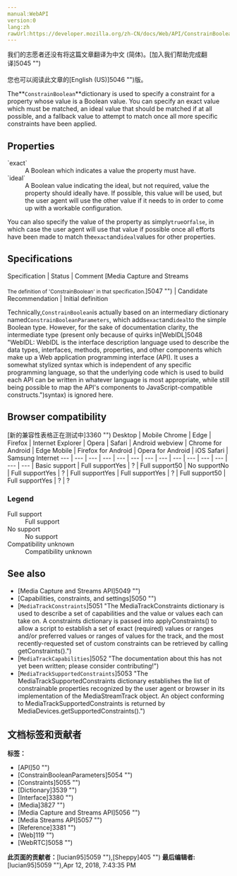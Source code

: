 ```yaml
---
manual:WebAPI
version:0
lang:zh
rawUrl:https://developer.mozilla.org/zh-CN/docs/Web/API/ConstrainBoolean
---
```




<bdi>我们的志愿者还没有将这篇文章翻译为<bdi>中文 (简体)</bdi>。[加入我们帮助完成翻译]5045 "")<br></br>您也可以阅读此文章的[English (US)]5046 "")版。</bdi>






The**`ConstrainBoolean`**dictionary is used to specify a constraint for a property whose value is a Boolean value. You can specify an exact value which must be matched, an ideal value that should be matched if at all possible, and a fallback value to attempt to match once all more specific constraints have been applied.


## Properties<a name="Properties"></a>
<dl><dt>`exact`</dt><dd>A Boolean which indicates a value the property must have.</dd><dt>`ideal`</dt><dd>A Boolean value indicating the ideal, but not required, value the property should ideally have. If possible, this value will be used, but the user agent will use the other value if it needs to in order to come up with a workable configuration.</dd></dl>

You can also specify the value of the property as simply`true`or`false`, in which case the user agent will use that value if possible once all efforts have been made to match the`exact`and`ideal`values for other properties.


## Specifications<a name="Specifications"></a>
Specification | Status | Comment 
[Media Capture and Streams<br></br><small>The definition of &#39;ConstrainBoolean&#39; in that specification.</small>]5047 "") | Candidate Recommendation | Initial definition 



Technically,`ConstrainBoolean`is actually based on an intermediary dictionary named`ConstrainBooleanParameters`, which adds`exact`and`ideal`to the simple Boolean type. However, for the sake of documentation clarity, the intermediate type (present only because of quirks in[WebIDL]5048 "WebIDL: WebIDL is the interface description language used to describe the data types, interfaces, methods, properties, and other components which make up a Web application programming interface (API). It uses a somewhat stylized syntax which is independent of any specific programming language, so that the underlying code which is used to build each API can be written in whatever language is most appropriate, while still being possible to map the API's components to JavaScript-compatible constructs.")syntax) is ignored here.



## Browser compatibility<a name="Browser_compatibility"></a>
[新的兼容性表格正在测试中<i></i>]3360 "")
<abbr>Desktop<i></i></abbr> | <abbr>Mobile<i></i></abbr> 
<abbr>Chrome<i></i></abbr> | <abbr>Edge<i></i></abbr> | <abbr>Firefox<i></i></abbr> | <abbr>Internet Explorer<i></i></abbr> | <abbr>Opera<i></i></abbr> | <abbr>Safari<i></i></abbr> | <abbr>Android webview<i></i></abbr> | <abbr>Chrome for Android<i></i></abbr> | <abbr>Edge Mobile<i></i></abbr> | <abbr>Firefox for Android<i></i></abbr> | <abbr>Opera for Android<i></i></abbr> | <abbr>iOS Safari<i></i></abbr> | <abbr>Samsung Internet<i></i></abbr> 
 ---  |  ---  |  ---  |  ---  |  ---  |  ---  |  ---  |  ---  |  ---  |  ---  |  ---  |  ---  |  ---  |  ---  | 
Basic support | <abbr>Full support</abbr>Yes | <abbr>?</abbr> | <abbr>Full support</abbr>50 | <abbr>No support</abbr>No | <abbr>Full support</abbr>Yes | <abbr>?</abbr> | <abbr>Full support</abbr>Yes | <abbr>Full support</abbr>Yes | <abbr>?</abbr> | <abbr>Full support</abbr>50 | <abbr>Full support</abbr>Yes | <abbr>?</abbr> | <abbr>?</abbr> 


### Legend<a name="Legend"></a>
<dl><dt><abbr>Full support</abbr></dt><dd>Full support</dd><dt><abbr>No support</abbr></dt><dd>No support</dd><dt><abbr>Compatibility unknown</abbr></dt><dd>Compatibility unknown</dd></dl>

## See also<a name="See_also"></a>

* [Media Capture and Streams API]5049 "")
* [Capabilities, constraints, and settings]5050 "")
* [`MediaTrackConstraints`]5051 "The MediaTrackConstraints dictionary is used to describe a set of capabilities and the value or values each can take on. A constraints dictionary is passed into applyConstraints() to allow a script to establish a set of exact (required) values or ranges and/or preferred values or ranges of values for the track, and the most recently-requested set of custom constraints can be retrieved by calling getConstraints().")
* [`MediaTrackCapabilities`]5052 "The documentation about this has not yet been written; please consider contributing!")
* [`MediaTrackSupportedConstraints`]5053 "The MediaTrackSupportedConstraints dictionary establishes the list of constrainable properties recognized by the user agent or browser in its implementation of the MediaStreamTrack object. An object conforming to MediaTrackSupportedConstraints is returned by MediaDevices.getSupportedConstraints().")



## 文档标签和贡献者
**标签：**
* [API]50 "")
* [ConstrainBooleanParameters]5054 "")
* [Constraints]5055 "")
* [Dictionary]3539 "")
* [Interface]3380 "")
* [Media]3827 "")
* [Media Capture and Streams API]5056 "")
* [Media Streams API]5057 "")
* [Reference]3381 "")
* [Web]119 "")
* [WebRTC]5058 "")

**此页面的贡献者：**[lucian95]5059 ""),[Sheppy]405 "")
**最后编辑者:**[lucian95]5059 ""),<time>Apr 12, 2018, 7:43:35 PM</time>


